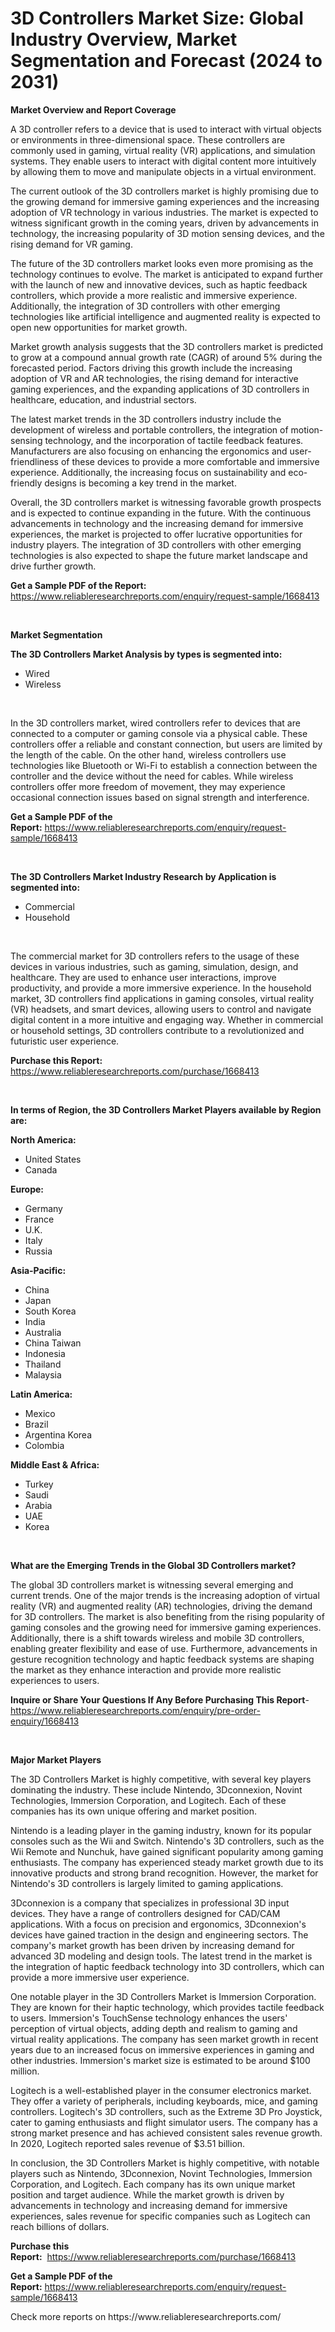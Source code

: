 <p><h1>3D Controllers Market Size: Global Industry Overview, Market Segmentation and Forecast (2024 to 2031)</h1></p><p><strong>Market Overview and Report Coverage</strong></p>
<p><p>A 3D controller refers to a device that is used to interact with virtual objects or environments in three-dimensional space. These controllers are commonly used in gaming, virtual reality (VR) applications, and simulation systems. They enable users to interact with digital content more intuitively by allowing them to move and manipulate objects in a virtual environment.</p><p>The current outlook of the 3D controllers market is highly promising due to the growing demand for immersive gaming experiences and the increasing adoption of VR technology in various industries. The market is expected to witness significant growth in the coming years, driven by advancements in technology, the increasing popularity of 3D motion sensing devices, and the rising demand for VR gaming.</p><p>The future of the 3D controllers market looks even more promising as the technology continues to evolve. The market is anticipated to expand further with the launch of new and innovative devices, such as haptic feedback controllers, which provide a more realistic and immersive experience. Additionally, the integration of 3D controllers with other emerging technologies like artificial intelligence and augmented reality is expected to open new opportunities for market growth.</p><p>Market growth analysis suggests that the 3D controllers market is predicted to grow at a compound annual growth rate (CAGR) of around 5% during the forecasted period. Factors driving this growth include the increasing adoption of VR and AR technologies, the rising demand for interactive gaming experiences, and the expanding applications of 3D controllers in healthcare, education, and industrial sectors.</p><p>The latest market trends in the 3D controllers industry include the development of wireless and portable controllers, the integration of motion-sensing technology, and the incorporation of tactile feedback features. Manufacturers are also focusing on enhancing the ergonomics and user-friendliness of these devices to provide a more comfortable and immersive experience. Additionally, the increasing focus on sustainability and eco-friendly designs is becoming a key trend in the market.</p><p>Overall, the 3D controllers market is witnessing favorable growth prospects and is expected to continue expanding in the future. With the continuous advancements in technology and the increasing demand for immersive experiences, the market is projected to offer lucrative opportunities for industry players. The integration of 3D controllers with other emerging technologies is also expected to shape the future market landscape and drive further growth.</p></p>
<p><strong>Get a Sample PDF of the Report:</strong> <a href="https://www.reliableresearchreports.com/enquiry/request-sample/1668413">https://www.reliableresearchreports.com/enquiry/request-sample/1668413</a></p>
<p>&nbsp;</p>
<p><strong>Market Segmentation</strong></p>
<p><strong>The 3D Controllers Market Analysis by types is segmented into:</strong></p>
<p><ul><li>Wired</li><li>Wireless</li></ul></p>
<p>&nbsp;</p>
<p><p>In the 3D controllers market, wired controllers refer to devices that are connected to a computer or gaming console via a physical cable. These controllers offer a reliable and constant connection, but users are limited by the length of the cable. On the other hand, wireless controllers use technologies like Bluetooth or Wi-Fi to establish a connection between the controller and the device without the need for cables. While wireless controllers offer more freedom of movement, they may experience occasional connection issues based on signal strength and interference.</p></p>
<p><strong>Get a Sample PDF of the Report:</strong>&nbsp;<a href="https://www.reliableresearchreports.com/enquiry/request-sample/1668413">https://www.reliableresearchreports.com/enquiry/request-sample/1668413</a></p>
<p>&nbsp;</p>
<p><strong>The 3D Controllers Market Industry Research by Application is segmented into:</strong></p>
<p><ul><li>Commercial</li><li>Household</li></ul></p>
<p>&nbsp;</p>
<p><p>The commercial market for 3D controllers refers to the usage of these devices in various industries, such as gaming, simulation, design, and healthcare. They are used to enhance user interactions, improve productivity, and provide a more immersive experience. In the household market, 3D controllers find applications in gaming consoles, virtual reality (VR) headsets, and smart devices, allowing users to control and navigate digital content in a more intuitive and engaging way. Whether in commercial or household settings, 3D controllers contribute to a revolutionized and futuristic user experience.</p></p>
<p><strong>Purchase this Report:</strong>&nbsp; <a href="https://www.reliableresearchreports.com/purchase/1668413">https://www.reliableresearchreports.com/purchase/1668413</a></p>
<p>&nbsp;</p>
<p><strong>In terms of Region, the 3D Controllers Market Players available by Region are:</strong></p>
<p>
    <p> <strong> North America: </strong>
        <ul>
            <li>United States</li>
            <li>Canada</li>
        </ul>
        </p> 
    <p> <strong> Europe: </strong>
        <ul>
            <li>Germany</li>
            <li>France</li>
            <li>U.K.</li>
            <li>Italy</li>
            <li>Russia</li>
        </ul>
        </p> 
    <p> <strong> Asia-Pacific: </strong>
        <ul>
            <li>China</li>
            <li>Japan</li>
            <li>South Korea</li>
            <li>India</li>
            <li>Australia</li>
            <li>China Taiwan</li>
            <li>Indonesia</li>
            <li>Thailand</li>
            <li>Malaysia</li>
        </ul>
        </p> 
    <p> <strong> Latin America: </strong>
        <ul>
            <li>Mexico</li>
            <li>Brazil</li>
            <li>Argentina Korea</li>
            <li>Colombia</li>
        </ul>
        </p> 
    <p> <strong> Middle East & Africa: </strong>
        <ul>
            <li>Turkey</li>
            <li>Saudi</li>
            <li>Arabia</li>
            <li>UAE</li>
            <li>Korea</li>
        </ul>
    </p>
    </p>
<p>&nbsp;</p>
<p><strong>What are the Emerging Trends in the Global 3D Controllers market?</strong></p>
<p><p>The global 3D controllers market is witnessing several emerging and current trends. One of the major trends is the increasing adoption of virtual reality (VR) and augmented reality (AR) technologies, driving the demand for 3D controllers. The market is also benefiting from the rising popularity of gaming consoles and the growing need for immersive gaming experiences. Additionally, there is a shift towards wireless and mobile 3D controllers, enabling greater flexibility and ease of use. Furthermore, advancements in gesture recognition technology and haptic feedback systems are shaping the market as they enhance interaction and provide more realistic experiences to users.</p></p>
<p><strong>Inquire or Share Your Questions If Any Before Purchasing This Report</strong>- <a href="https://www.reliableresearchreports.com/enquiry/pre-order-enquiry/1668413">https://www.reliableresearchreports.com/enquiry/pre-order-enquiry/1668413</a></p>
<p>&nbsp;</p>
<p><strong>Major Market Players</strong></p>
<p><p>The 3D Controllers Market is highly competitive, with several key players dominating the industry. These include Nintendo, 3Dconnexion, Novint Technologies, Immersion Corporation, and Logitech. Each of these companies has its own unique offering and market position.</p><p>Nintendo is a leading player in the gaming industry, known for its popular consoles such as the Wii and Switch. Nintendo's 3D controllers, such as the Wii Remote and Nunchuk, have gained significant popularity among gaming enthusiasts. The company has experienced steady market growth due to its innovative products and strong brand recognition. However, the market for Nintendo's 3D controllers is largely limited to gaming applications.</p><p>3Dconnexion is a company that specializes in professional 3D input devices. They have a range of controllers designed for CAD/CAM applications. With a focus on precision and ergonomics, 3Dconnexion's devices have gained traction in the design and engineering sectors. The company's market growth has been driven by increasing demand for advanced 3D modeling and design tools. The latest trend in the market is the integration of haptic feedback technology into 3D controllers, which can provide a more immersive user experience.</p><p>One notable player in the 3D Controllers Market is Immersion Corporation. They are known for their haptic technology, which provides tactile feedback to users. Immersion's TouchSense technology enhances the users' perception of virtual objects, adding depth and realism to gaming and virtual reality applications. The company has seen market growth in recent years due to an increased focus on immersive experiences in gaming and other industries. Immersion's market size is estimated to be around $100 million.</p><p>Logitech is a well-established player in the consumer electronics market. They offer a variety of peripherals, including keyboards, mice, and gaming controllers. Logitech's 3D controllers, such as the Extreme 3D Pro Joystick, cater to gaming enthusiasts and flight simulator users. The company has a strong market presence and has achieved consistent sales revenue growth. In 2020, Logitech reported sales revenue of $3.51 billion.</p><p>In conclusion, the 3D Controllers Market is highly competitive, with notable players such as Nintendo, 3Dconnexion, Novint Technologies, Immersion Corporation, and Logitech. Each company has its own unique market position and target audience. While the market growth is driven by advancements in technology and increasing demand for immersive experiences, sales revenue for specific companies such as Logitech can reach billions of dollars.</p></p>
<p><strong>Purchase this Report:</strong>&nbsp;&nbsp;<a href="https://www.reliableresearchreports.com/purchase/1668413">https://www.reliableresearchreports.com/purchase/1668413</a></p>
<p></p>
<p><strong>Get a Sample PDF of the Report:</strong>&nbsp;<a href="https://www.reliableresearchreports.com/enquiry/request-sample/1668413">https://www.reliableresearchreports.com/enquiry/request-sample/1668413</a></p>
<p>Check more reports on https://www.reliableresearchreports.com/</p>